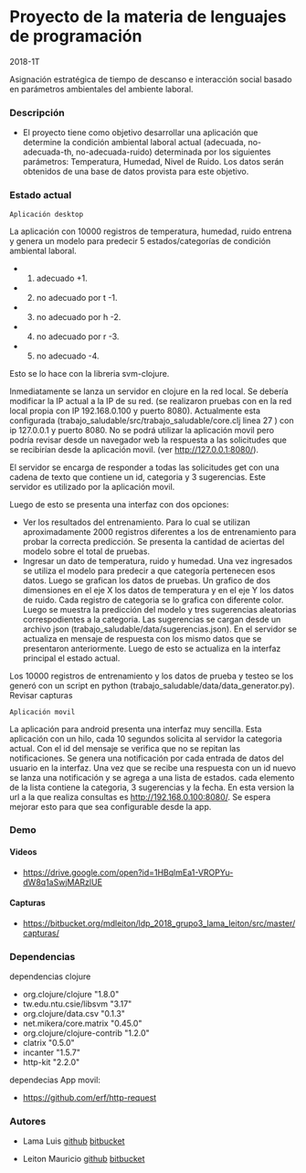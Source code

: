 # Proyecto de la materia de lenguajes de programación #

2018-1T

Asignación estratégica de tiempo de descanso e interacción social basado en parámetros ambientales del ambiente laboral.

### Descripción ###

* El proyecto tiene como objetivo desarrollar una aplicación que determine la condición ambiental laboral actual (adecuada, no-adecuada-th, no-adecuada-ruido) determinada por los siguientes parámetros: Temperatura, Humedad, Nivel de Ruido. Los datos serán obtenidos de una base de datos provista para este objetivo.

### Estado actual ###

    Aplicación desktop

La aplicación con 10000 registros de temperatura, humedad, ruido entrena y genera un modelo para predecir 5 estados/categorías de condición ambiental laboral.

*   1. adecuado            +1.  
*   2. no adecuado por t   -1.  
*   3. no adecuado por h   -2.  
*   4. no adecuado por r   -3.  
*   5. no adecuado         -4.  

Esto se lo hace con la libreria svm-clojure. 

Inmediatamente se lanza un servidor en clojure en la red local. Se debería modificar la IP actual a la IP de su red. (se realizaron pruebas con en la red local propia con IP 192.168.0.100 y puerto 8080). 
Actualmente esta configurada (trabajo_saludable/src/trabajo_saludable/core.clj linea 27 )  con ip 127.0.0.1 y puerto 8080. No se podrá utilizar la aplicación movil pero podría revisar desde un navegador web la respuesta a las solicitudes que se recibirían desde la aplicación movil. (ver http://127.0.0.1:8080/). 
   
El servidor se encarga de responder a todas las solicitudes get con una cadena de texto que contiene un id, categoria y 3 sugerencias.
Este servidor es utilizado por la aplicación movil.

Luego de esto se presenta una interfaz con dos opciones:

*   Ver los resultados del entrenamiento. Para lo cual se utilizan aproximadamente 2000 registros diferentes a los de entrenamiento para probar la correcta predicción.
        Se presenta la cantidad de aciertas del modelo sobre el total de pruebas. 
*   Ingresar un dato de temperatura, ruido y humedad. Una vez ingresados se utiliza el modelo para predecir a que categoría pertenecen esos datos.
    Luego se grafican los datos de pruebas. Un grafico de dos dimensiones en el eje X los datos de temperatura y en el eje Y los datos de ruido. Cada registro de categoria se lo grafica con diferente color.
        Luego se muestra la predicción del modelo y tres sugerencias aleatorias correspodientes a la categoria. Las sugerencias se cargan desde un archivo json (trabajo_saludable/data/sugerencias.json).
    En el servidor se actualiza en mensaje de respuesta con los mismo datos que se presentaron anteriormente.
        Luego de esto se actualiza en la interfaz principal el estado actual.

Los 10000 registros de entrenamiento y los datos de prueba y testeo se los generó con un script en python (trabajo_saludable/data/data_generator.py).
Revisar capturas

    Aplicación movil
La aplicación para android presenta una interfaz muy sencilla. Esta aplicación con un hilo, cada 10 segundos solicita al servidor la categoria actual. Con el id del mensaje se verifica que no se repitan las notificaciones. Se genera una notificación por cada entrada de datos del usuario en la interfaz.
Una vez que se recibe una respuesta con un id nuevo se lanza una notificación y se agrega a una lista de estados. cada elemento de la lista contiene la categoria, 3 sugerencias y la fecha.
En esta version la url a la que realiza consultas es http://192.168.0.100:8080/. Se espera mejorar esto para que sea configurable desde la app. 


### Demo ###

#### Videos ####
* https://drive.google.com/open?id=1HBqlmEa1-VROPYu-dW8q1aSwjMARzlUE

#### Capturas ####
* https://bitbucket.org/mdleiton/ldp_2018_grupo3_lama_leiton/src/master/capturas/


### Dependencias ###

dependencias clojure

*   org.clojure/clojure "1.8.0"
*   tw.edu.ntu.csie/libsvm "3.17"
*   org.clojure/data.csv "0.1.3"
*   net.mikera/core.matrix "0.45.0"
*   org.clojure/clojure-contrib "1.2.0"
*   clatrix "0.5.0"
*   incanter "1.5.7"
*   http-kit "2.2.0"

dependecias App movil:

* https://github.com/erf/http-request 

### Autores ###

* Lama Luis [github](https://github.com/luislama) [bitbucket](https://bitbucket.org/luislama/)

* Leiton Mauricio [github](https://github.com/mdleiton) [bitbucket](https://bitbucket.org/mdleiton/)


